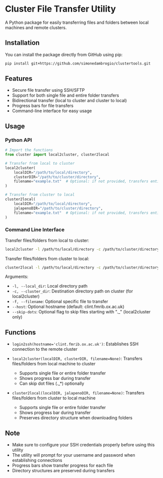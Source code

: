 # Cluster File Transfer Utility

A Python package for easily transferring files and folders between local machines and remote clusters.

## Installation

You can install the package directly from GitHub using pip:

```bash
pip install git+https://github.com/simonedambrogio/clustertools.git
```

## Features

- Secure file transfer using SSH/SFTP
- Support for both single file and entire folder transfers
- Bidirectional transfer (local to cluster and cluster to local)
- Progress bars for file transfers
- Command-line interface for easy usage

## Usage

### Python API

```python
# Import the functions
from cluster import local2cluster, cluster2local

# Transfer from local to cluster
local2cluster(
    localDIR="/path/to/local/directory",
    clusterDIR="/path/to/cluster/directory",
    filename="example.txt"  # Optional: if not provided, transfers entire folder
)

# Transfer from cluster to local
cluster2local(
    localDIR="/path/to/local/directory",
    jalapenoDIR="/path/to/cluster/directory",
    filename="example.txt"  # Optional: if not provided, transfers entire folder
)
```

### Command Line Interface

Transfer files/folders from local to cluster:
```bash
local2cluster -l /path/to/local/directory -c /path/to/cluster/directory [-f filename] [--skip-dots True/False] [--host hostname]
```

Transfer files/folders from cluster to local:
```bash
cluster2local -l /path/to/local/directory -c /path/to/cluster/directory [-f filename] [--host hostname]
```

Arguments:
- `-l, --local_dir`: Local directory path
- `-c, --cluster_dir`: Destination directory path on cluster (for local2cluster)
- `-f, --filename`: Optional specific file to transfer
- `--host`: Optional hostname (default: clint.fmrib.ox.ac.uk)
- `--skip-dots`: Optional flag to skip files starting with "._" (local2cluster only)

## Functions

- `login2ssh(hostname='clint.fmrib.ox.ac.uk')`: Establishes SSH connection to the remote cluster
- `local2cluster(localDIR, clusterDIR, filename=None)`: Transfers files/folders from local machine to cluster
  - Supports single file or entire folder transfer
  - Shows progress bar during transfer
  - Can skip dot files (._*) optionally

- `cluster2local(localDIR, jalapenoDIR, filename=None)`: Transfers files/folders from cluster to local machine
  - Supports single file or entire folder transfer
  - Shows progress bar during transfer
  - Preserves directory structure when downloading folders

## Note

- Make sure to configure your SSH credentials properly before using this utility
- The utility will prompt for your username and password when establishing connections
- Progress bars show transfer progress for each file
- Directory structures are preserved during transfers
